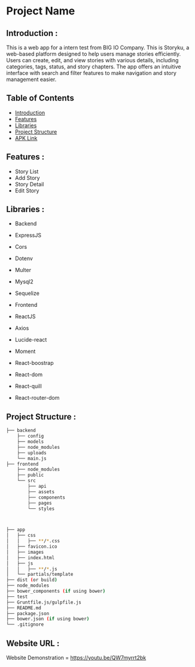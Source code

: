 # Project Name

## <a name="introduction"></a> Introduction :
This is a web app for a intern test from BIG IO Company. This is Storyku, a web-based platform designed to help users manage stories efficiently. Users can create, edit, and view stories with various details, including categories, tags, status, and story chapters. The app offers an intuitive interface with search and filter features to make navigation and story management easier.

## Table of Contents

- [Introduction](#introduction)
- [Features](#features)
- [Libraries](#libraries)
- [Project Structure](#project-structures)
- [APK Link](#apk-link)

## <a name="features"></a> Features :

- Story List
- Add Story
- Story Detail
- Edit Story


## <a name="libraries"></a> Libraries :

- Backend
- ExpressJS
- Cors
- Dotenv
- Multer
- Mysql2
- Sequelize

- Frontend
- ReactJS
- Axios
- Lucide-react
- Moment
- React-boostrap
- React-dom
- React-quill
- React-router-dom

## <a name="project-structures"></a> Project Structure :

```bash
├── backend
    ├── config
    ├── models
    ├── node_modules
    ├── uploads
    └── main.js
├── frontend
    ├── node_modules
    ├── public
    └── src
        ├── api
        ├── assets
        ├── components
        ├── pages
        └── styles



├── app
│   ├── css
│   │   ├── **/*.css
│   ├── favicon.ico
│   ├── images
│   ├── index.html
│   ├── js
│   │   ├── **/*.js
│   └── partials/template
├── dist (or build)
├── node_modules
├── bower_components (if using bower)
├── test
├── Gruntfile.js/gulpfile.js
├── README.md
├── package.json
├── bower.json (if using bower)
└── .gitignore
```

## <a name="apk-link"></a> Website URL :
Website Demonstration = https://youtu.be/QW7myrrt2bk
